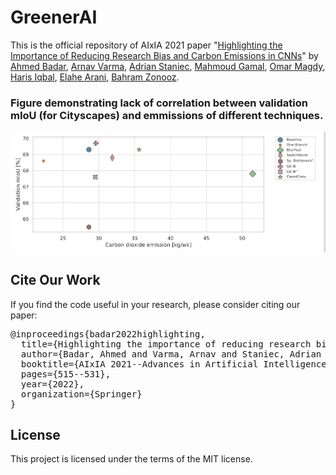 # GreenerAI

This is the official repository of AIxIA 2021 paper "[Highlighting the Importance of Reducing Research Bias and Carbon Emissions in CNNs](https://link.springer.com/chapter/10.1007/978-3-031-08421-8_36)" by [Ahmed Badar](https://www.linkedin.com/in/ahmedbadar512/), [Arnav Varma](https://scholar.google.com/citations?user=3QSih2AAAAAJ&hl=en&oi=ao), [Adrian Staniec](https://www.linkedin.com/in/adrianstaniec/), [ Mahmoud Gamal](https://mrgemy95.github.io/), [Omar Magdy](https://www.linkedin.com/in/omar-magdy-2018/?originalSubdomain=nl), [Haris Iqbal](https://www.linkedin.com/in/hiqbal88/?originalSubdomain=nl), [Elahe Arani](https://www.linkedin.com/in/elahe-arani-630870b2/), [Bahram Zonooz](https://scholar.google.com/citations?hl=en&user=FZmIlY8AAAAJ). 

###  Figure demonstrating lack of correlation between validation mIoU (for Cityscapes) and emmissions of different techniques.
![image info](./emmissions.png)


## Cite Our Work

If you find the code useful in your research, please consider citing our paper:

<pre>
@inproceedings{badar2022highlighting,
  title={Highlighting the importance of reducing research bias and carbon emissions in cnns},
  author={Badar, Ahmed and Varma, Arnav and Staniec, Adrian and Gamal, Mahmoud and Magdy, Omar and Iqbal, Haris and Arani, Elahe and Zonooz, Bahram},
  booktitle={AIxIA 2021--Advances in Artificial Intelligence: 20th International Conference of the Italian Association for Artificial Intelligence, Virtual Event, December 1--3, 2021, Revised Selected Papers},
  pages={515--531},
  year={2022},
  organization={Springer}
}
</pre>

## License

This project is licensed under the terms of the MIT license.

